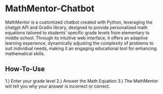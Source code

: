 # MathMentor-Chatbot
MathMentor is a customized chatbot created with Python, leveraging the chatgpt API and Gradio library, designed to provide personalized math equations tailored to students' specific grade levels from elementary to middle school. Through its intuitive web interface, it offers an adaptive learning experience,
dynamically adjusting the complexity of problems to suit individual needs, making it an engaging educational tool for enhancing mathematical skills.

## How-To-Use
1.) Enter your grade level
2.) Answer the Math Equation
3.) The MathMentor will tell you why your answer is incorrect or correct.










